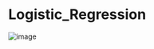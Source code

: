 # Logistic_Regression
![image](https://github.com/user-attachments/assets/e9fd5c18-7fff-4845-9349-fadca9a3a91d)
